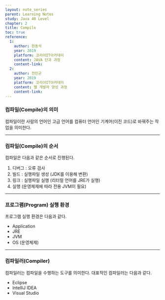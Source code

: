 ```yaml
---
layout: note_series
parent: Learning Notes
study: Java 40 Level
chapter: 2
title: Compile
toc: true
reference:
  1:
    author: 한동석
    year: 2019
    platform: 코리아IT아카데미
    content: JAVA 단과 과정
    content-link:
  2:
    author: 전민균
    year: 2019
    platform: 코리아IT아카데미
    content: 웹 개발자 양성 과정
    content-link: 
---
```

### 컴파일(Compile)의 의미

컴파일이란 사람의 언어인 고급 언어를 컴퓨터 언어인 기계어(이진 코드)로 바꿔주는 작업을 의미한다.

---

### 컴파일(Compile)의 순서

컴파일은 다음과 같은 순서로 진행된다.

1. 디버그 : 오류 검사
2. 빌드 : 실행파일 생성 (JDK를 이용해 변환)
3. 링크 : 실행파일 실행 (리터럴 언어를 JRE가 실행)
4. 실행 (운영체제에 따라 전용 JVM이 필요)

---

### 프로그램(Program) 실행 환경

프로그램 실행 환경은 다음과 같다.

- Application
- JRE
- JVM
- OS (운영체제)

---

### 컴파일러(Compiler)

컴파일러는 컴파일을 수행하는 도구를 의미한다. 대표적인 컴파일러는 다음과 같다.

- Eclipse
- IntelliJ IDEA
- Visual Studio
